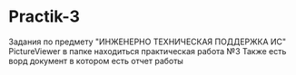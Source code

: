 # Practik-3
Задания по предмету "ИНЖЕНЕРНО ТЕХНИЧЕСКАЯ ПОДДЕРЖКА ИС"
PictureViewer в папке находиться практическая работа №3
Также есть ворд документ в котором есть отчет работы
